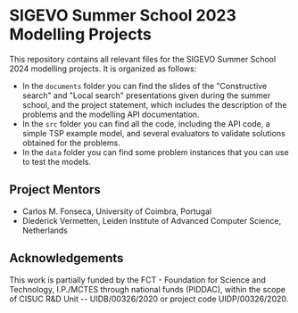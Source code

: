 # SIGEVO Summer School 2023 Modelling Projects 

This repository contains all relevant files for the SIGEVO Summer
School 2024 modelling projects. It is organized as follows:

- In the `documents` folder you can find the slides of the "Constructive
  search" and "Local search" presentations given during the summer school,
  and the project statement, which includes the description of the
  problems and the modelling API documentation.
- In the `src` folder you can find all the code, including the API
  code, a simple TSP example model, and several evaluators to validate
  solutions obtained for the problems.
- In the `data` folder you can find some problem instances that you
  can use to test the models.

## Project Mentors

- Carlos M. Fonseca, University of Coimbra, Portugal
- Diederick Vermetten, Leiden Institute of Advanced Computer Science, Netherlands

## Acknowledgements

This work is partially funded by the FCT - Foundation for Science and
Technology, I.P./MCTES through national funds (PIDDAC), within the
scope of CISUC R&D Unit -- UIDB/00326/2020 or project code
UIDP/00326/2020.

